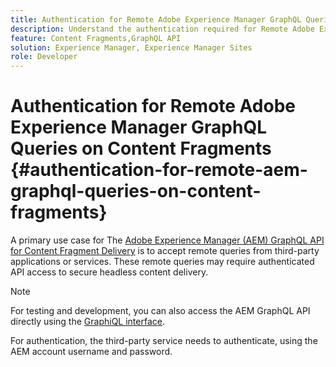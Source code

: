 ```yaml
---
title: Authentication for Remote Adobe Experience Manager GraphQL Queries on Content Fragments
description: Understand the authentication required for Remote Adobe Experience Manager GraphQL queries to secure your headless content delivery.
feature: Content Fragments,GraphQL API
solution: Experience Manager, Experience Manager Sites
role: Developer
---
```

# Authentication for Remote Adobe Experience Manager GraphQL Queries on Content Fragments {#authentication-for-remote-aem-graphql-queries-on-content-fragments}

A primary use case for The [Adobe Experience Manager (AEM) GraphQL API for Content Fragment Delivery](/help/sites-developing/headless/graphql-api/graphql-api-content-fragments.md) is to accept remote queries from third-party applications or services. These remote queries may require authenticated API access to secure headless content delivery.

>[!NOTE]
>
>For testing and development, you can also access the AEM GraphQL API directly using the [GraphiQL interface](/help/sites-developing/headless/graphql-api/graphql-api-content-fragments.md#graphiql-interface).

For authentication, the third-party service needs to authenticate, using the AEM account username and password.

<!-- 6.5.10.0 - does this content/page need to be migrated? -->

<!--
For authentication the third-party service needs to [retrieve an Access Token](#retrieving-access-token), that can then be [used in the GraphQL Request](#use-access-token-in-graphql-request).

## Retrieving an Access Token {#retrieving-access-token}

See [Generating Access Tokens for Server Side APIs](/help/sites-developing/generating-access-tokens-for-server-side-apis.md) for full details.

## Using the Access Token in a GraphQL Request {#use-access-token-in-graphql-request}

For a third-party service to connect with an AEM instance it needs to have an *Access Token*. The service must then add this token to the `Authorization` header on the POST request. 

For example, a GraphQL Authorization Header:

```xml
Authorization: Bearer <access_token>
```

## Permission Requirements {#permission-requirements}

All requests made using the access token will actually be made *by the user account that generated the token*. 

This means that you need to check that the account has the permissions required to run GraphQL queries. 

You can check this by using GraphiQL on the local instance.
-->
